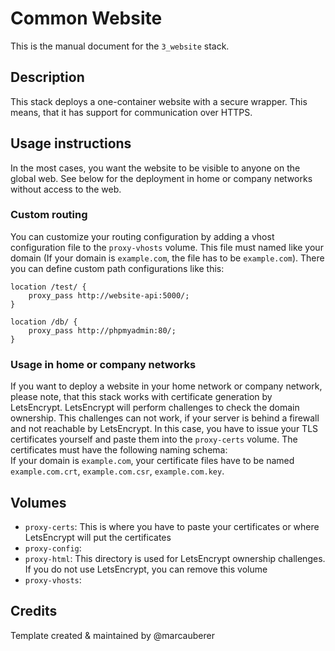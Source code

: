 # Common Website
This is the manual document for the `3_website` stack.

## Description
This stack deploys a one-container website with a secure wrapper. This means, that it has support for communication over HTTPS.

## Usage instructions
In the most cases, you want the website to be visible to anyone on the global web. See below for the deployment in home or company networks without access to the web.

### Custom routing
You can customize your routing configuration by adding a vhost configuration file to the `proxy-vhosts` volume. This file must named like your domain (If your domain is `example.com`, the file has to be `example.com`). There you can define custom path configurations like this:

```
location /test/ {
    proxy_pass http://website-api:5000/;
}

location /db/ {
    proxy_pass http://phpmyadmin:80/;
}
```

### Usage in home or company networks
If you want to deploy a website in your home network or company network, please note, that this stack works with certificate generation by LetsEncrypt. LetsEncrypt will perform challenges to check the domain ownership. This challenges can not work, if your server is behind a firewall and not reachable by LetsEncrypt. In this case, you have to issue your TLS certificates yourself and paste them into the `proxy-certs` volume. The certificates must have the following naming schema: <br>
If your domain is `example.com`, your certificate files have to be named `example.com.crt`, `example.com.csr`, `example.com.key`.

## Volumes
-   `proxy-certs`: This is where you have to paste your certificates or where LetsEncrypt will put the certificates
-   `proxy-config`: 
-   `proxy-html`: This directory is used for LetsEncrypt ownership challenges. If you do not use LetsEncrypt, you can remove this volume
-   `proxy-vhosts`: 

## Credits
Template created & maintained by @marcauberer